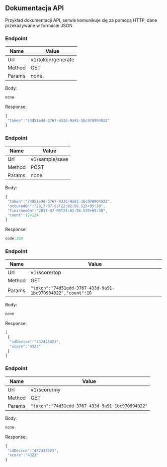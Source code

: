 

## Dokumentacja API

Przykład dokumentacji API, serwis komunikuje się za pomocą HTTP, dane przekazywane w formacie JSON

### Endpoint
|Name|Value|
|-|-|
|Url|v1/token/generate|
|Method|GET|
|Params|none|
Body:
```javascript
none
```
Response:
```javascript
{  
 "token":"74d51edd-3767-433d-9a91-1bc970904022"  
}
```

### Endpoint
|Name|Value|
|-|-|
|Url|v1/sample/save|
|Method|POST|
|Params|none|
Body: 
```javascript
{  
 "token":"74d51edd-3767-433d-9a91-1bc970904022",  
 "occuredOn":"2017-07-03T22:02:56.525+05:30",  
 "finishedOn":"2017-07-03T23:02:56.525+05:30",  
 "count":124124  
}
```
Response:
```javascript
code:200
```

### Endpoint
|Name|Value|
|-|-|
|Url|v1/score/top|
|Method|GET|
|Params|```"token":"74d51edd-3767-433d-9a91-1bc970904022","count":10```|
Body:
```javascript
none
```
Response:
```javascript
[  
 {  
  "idDevice":"432423423",  
  "score":"4323"  
 }  
]
```

### Endpoint
|Name|Value|
|-|-|
|Url|v1/score/my|
|Method|GET|
|Params|```"token":"74d51edd-3767-433d-9a91-1bc970904022"```|
Body:
```javascript
none
```
Response:
```javascript
{  
 "idDevice":"432423423",  
 "score":"4323"  
}
```
